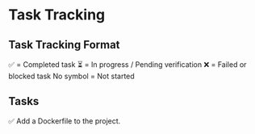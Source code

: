 # Task Tracking

## Task Tracking Format
✅ = Completed task
⏳ = In progress / Pending verification
❌ = Failed or blocked task
No symbol = Not started

## Tasks

✅ Add a Dockerfile to the project.